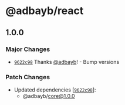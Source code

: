 # @adbayb/react

## 1.0.0

### Major Changes

-   [`9622c98`](https://github.com/adbayb/poc-monorepo/commit/9622c98aebb7bb72447ccc3e7be8bd9b473fa5a0) Thanks [@adbayb](https://github.com/adbayb)! - Bump versions

### Patch Changes

-   Updated dependencies [[`9622c98`](https://github.com/adbayb/poc-monorepo/commit/9622c98aebb7bb72447ccc3e7be8bd9b473fa5a0)]:
    -   @adbayb/core@1.0.0
